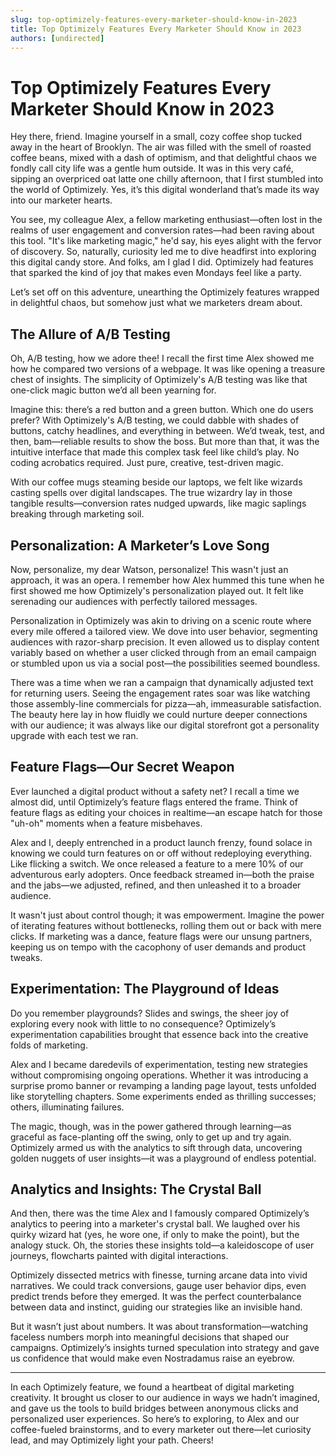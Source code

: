 ```yaml
---
slug: top-optimizely-features-every-marketer-should-know-in-2023
title: Top Optimizely Features Every Marketer Should Know in 2023
authors: [undirected]
---
```



# Top Optimizely Features Every Marketer Should Know in 2023

Hey there, friend. Imagine yourself in a small, cozy coffee shop tucked away in the heart of Brooklyn. The air was filled with the smell of roasted coffee beans, mixed with a dash of optimism, and that delightful chaos we fondly call city life was a gentle hum outside. It was in this very café, sipping an overpriced oat latte one chilly afternoon, that I first stumbled into the world of Optimizely. Yes, it’s this digital wonderland that’s made its way into our marketer hearts.

You see, my colleague Alex, a fellow marketing enthusiast—often lost in the realms of user engagement and conversion rates—had been raving about this tool. "It's like marketing magic," he'd say, his eyes alight with the fervor of discovery. So, naturally, curiosity led me to dive headfirst into exploring this digital candy store. And folks, am I glad I did. Optimizely had features that sparked the kind of joy that makes even Mondays feel like a party.

Let’s set off on this adventure, unearthing the Optimizely features wrapped in delightful chaos, but somehow just what we marketers dream about.

## The Allure of A/B Testing

Oh, A/B testing, how we adore thee! I recall the first time Alex showed me how he compared two versions of a webpage. It was like opening a treasure chest of insights. The simplicity of Optimizely's A/B testing was like that one-click magic button we’d all been yearning for. 

Imagine this: there’s a red button and a green button. Which one do users prefer? With Optimizely's A/B testing, we could dabble with shades of buttons, catchy headlines, and everything in between. We’d tweak, test, and then, bam—reliable results to show the boss. But more than that, it was the intuitive interface that made this complex task feel like child’s play. No coding acrobatics required. Just pure, creative, test-driven magic.

With our coffee mugs steaming beside our laptops, we felt like wizards casting spells over digital landscapes. The true wizardry lay in those tangible results—conversion rates nudged upwards, like magic saplings breaking through marketing soil.

## Personalization: A Marketer’s Love Song

Now, personalize, my dear Watson, personalize! This wasn't just an approach, it was an opera. I remember how Alex hummed this tune when he first showed me how Optimizely's personalization played out. It felt like serenading our audiences with perfectly tailored messages.

Personalization in Optimizely was akin to driving on a scenic route where every mile offered a tailored view. We dove into user behavior, segmenting audiences with razor-sharp precision. It even allowed us to display content variably based on whether a user clicked through from an email campaign or stumbled upon us via a social post—the possibilities seemed boundless.

There was a time when we ran a campaign that dynamically adjusted text for returning users. Seeing the engagement rates soar was like watching those assembly-line commercials for pizza—ah, immeasurable satisfaction. The beauty here lay in how fluidly we could nurture deeper connections with our audience; it was always like our digital storefront got a personality upgrade with each test we ran.

## Feature Flags—Our Secret Weapon

Ever launched a digital product without a safety net? I recall a time we almost did, until Optimizely’s feature flags entered the frame. Think of feature flags as editing your choices in realtime—an escape hatch for those "uh-oh" moments when a feature misbehaves.

Alex and I, deeply entrenched in a product launch frenzy, found solace in knowing we could turn features on or off without redeploying everything. Like flicking a switch. We once released a feature to a mere 10% of our adventurous early adopters. Once feedback streamed in—both the praise and the jabs—we adjusted, refined, and then unleashed it to a broader audience.

It wasn't just about control though; it was empowerment. Imagine the power of iterating features without bottlenecks, rolling them out or back with mere clicks. If marketing was a dance, feature flags were our unsung partners, keeping us on tempo with the cacophony of user demands and product tweaks.

## Experimentation: The Playground of Ideas

Do you remember playgrounds? Slides and swings, the sheer joy of exploring every nook with little to no consequence? Optimizely’s experimentation capabilities brought that essence back into the creative folds of marketing.

Alex and I became daredevils of experimentation, testing new strategies without compromising ongoing operations. Whether it was introducing a surprise promo banner or revamping a landing page layout, tests unfolded like storytelling chapters. Some experiments ended as thrilling successes; others, illuminating failures.

The magic, though, was in the power gathered through learning—as graceful as face-planting off the swing, only to get up and try again. Optimizely armed us with the analytics to sift through data, uncovering golden nuggets of user insights—it was a playground of endless potential.

## Analytics and Insights: The Crystal Ball

And then, there was the time Alex and I famously compared Optimizely’s analytics to peering into a marketer's crystal ball. We laughed over his quirky wizard hat (yes, he wore one, if only to make the point), but the analogy stuck. Oh, the stories these insights told—a kaleidoscope of user journeys, flowcharts painted with digital interactions.

Optimizely dissected metrics with finesse, turning arcane data into vivid narratives. We could track conversions, gauge user behavior dips, even predict trends before they emerged. It was the perfect counterbalance between data and instinct, guiding our strategies like an invisible hand.

But it wasn’t just about numbers. It was about transformation—watching faceless numbers morph into meaningful decisions that shaped our campaigns. Optimizely’s insights turned speculation into strategy and gave us confidence that would make even Nostradamus raise an eyebrow.

---

In each Optimizely feature, we found a heartbeat of digital marketing creativity. It brought us closer to our audience in ways we hadn’t imagined, and gave us the tools to build bridges between anonymous clicks and personalized user experiences. So here’s to exploring, to Alex and our coffee-fueled brainstorms, and to every marketer out there—let curiosity lead, and may Optimizely light your path. Cheers!